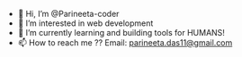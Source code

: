 - 👋 Hi, I’m @Parineeta-coder
- 👀 I’m interested in web development
- 🌱 I’m currently learning and building tools for HUMANS!
- 📫 How to reach me ?? Email: parineeta.das11@gmail.com

<!---
Parineeta-coder/Parineeta-coder is a ✨ special ✨ repository because its `README.md` (this file) appears on your GitHub profile.
You can click the Preview link to take a look at your changes.
--->
